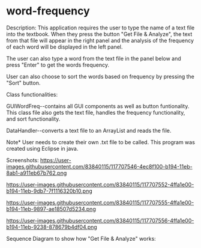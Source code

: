# word-frequency

Description: This application requires the user to type the name of a text file into the textbook. When they press the button "Get File & Analyze", the text from that file will appear in the right panel and the analysis of the frequency of each word will be displayed in the left panel. 

The user can also type a word from the text file in the panel below and press "Enter" to get the words frequency. 

User can also choose to sort the words based on frequency by pressing the "Sort" button.

Class functionalities:

GUIWordFreq--contains all GUI components as well as button funtionality. This class file also gets the text file, handles the frequency functionality, and sort functionality.

DataHandler--converts a text file to an ArrayList and reads the file. 

Note* User needs to create their own .txt file to be called. This program was created using Eclipse in java.

Screenshots:
https://user-images.githubusercontent.com/83840115/117707546-4ec8f100-b194-11eb-8ab1-a911eb67b762.png

https://user-images.githubusercontent.com/83840115/117707552-4ffa1e00-b194-11eb-9db7-7f1116320b10.png

https://user-images.githubusercontent.com/83840115/117707555-4ffa1e00-b194-11eb-9897-ae18507d5234.png

https://user-images.githubusercontent.com/83840115/117707556-4ffa1e00-b194-11eb-9238-878679b4df04.png

Sequence Diagram to show how "Get File & Analyze" works:
